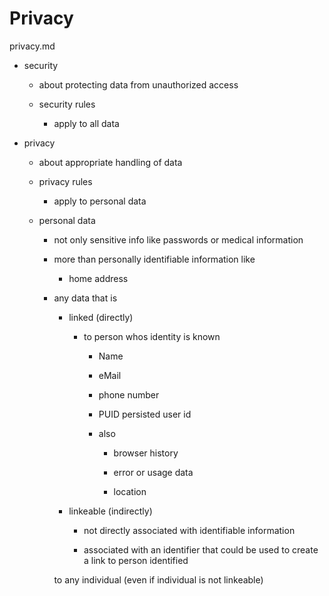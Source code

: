 # Privacy

privacy.md

*   security

    *   about protecting data from unauthorized access

    *   security rules

        *   apply to all data

*   privacy

    *   about appropriate handling of data

    *   privacy rules

        *   apply to personal data

    *   personal data

        *   not only sensitive info like passwords or medical information

        *   more than personally identifiable information like

            *   home address

        *   any data that is 
        
            *   linked (directly) 
            
                *   to person whos identity is known

                    *   Name

                    *   eMail

                    *   phone number

                    *   PUID persisted user id

                    *   also

                        *   browser history

                        *   error or usage data

                        *   location

            *   linkeable (indirectly)

                *   not directly associated with identifiable information

                *   associated with an identifier that could be used to create a link 
                    to person identified

            to any individual (even if individual is not linkeable)


